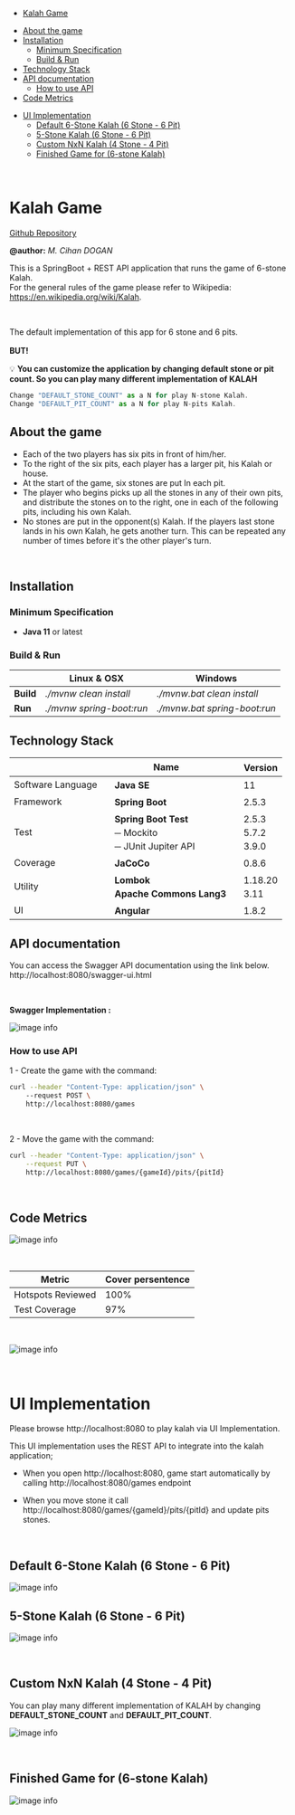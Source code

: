  - [Kalah Game](#kalah-game)
  * [About the game](#about-the-game)
  * [Installation](#installation)
    + [Minimum Specification](#minimum-specification)
    + [Build & Run](#build---run)
  * [Technology Stack](#technology-stack)
  * [API documentation](#api-documentation)
    + [How to use API](#how-to-use-api)
  * [Code Metrics](#code-metrics)
- [UI Implementation](#ui-implementation)
  * [Default 6-Stone Kalah (6 Stone - 6 Pit)](#default-6-stone-kalah--6-stone---6-pit-)
  * [5-Stone Kalah (6 Stone - 6 Pit)](#5-stone-kalah--6-stone---6-pit-)
  * [Custom NxN Kalah (4 Stone - 4 Pit)](#custom-nxn-kalah--4-stone---4-pit-)
  * [Finished Game for (6-stone Kalah)](#finished-game-for--6-stone-kalah-)

<br/>

# Kalah Game

[Github Repository](https://github.com/mcihan/kalah)

**@author:** *M. Cihan DOGAN*


This is a SpringBoot + REST API application that runs the game of 6-stone Kalah.   
For the general rules of the game please refer to Wikipedia: https://en.wikipedia.org/wiki/Kalah.  

<br/>

The default implementation of this app for 6 stone and 6 pits.  

**BUT!**
ㅤㅤ
<br/>  

💡 **You can customize the application by changing default stone or pit count. So you can play many different implementation of KALAH**  
```js
Change "DEFAULT_STONE_COUNT" as a N for play N-stone Kalah.     
Change "DEFAULT_PIT_COUNT" as a N for play N-pits Kalah. 
```

## About the game
* Each of the two players has six pits in front of him/her. 
* To the right of the six pits, each player has a larger pit, his Kalah or house.
* At the start of the game, six stones are put In each pit.
* The player who begins picks up all the stones in any of their own pits, and distribute the stones on to the right, one in each of the following pits, including his own Kalah. 
* No stones are put in the opponent(s) Kalah. If the players last stone lands in his own Kalah, he gets another turn. This can be repeated any number of times before it's the other player's turn.

<br/> 

## Installation
   
### Minimum Specification
 
 - **Java 11** or latest 


### Build & Run

|    | Linux & OSX  |  Windows |
|----------|-------------|------|
| **Build** | *./mvnw clean install* | *./mvnw.bat clean install*  |
| **Run**| *./mvnw  spring-boot:run*| *./mvnw.bat spring-boot:run*  | 

 

## Technology Stack

|    | Name  |  ㅤVersion |
|----------|-------------|------|
|Software Language| ㅤ**Java SE** | ㅤ11 |
|Framework| ㅤ**Spring Boot**| ㅤ2.5.3 |
|Test|  ㅤ**Spring Boot Test**  <br/>ㅤ─ Mockito <br/> ㅤ─ JUnit Jupiter API| ㅤ2.5.3 <br/> ㅤ5.7.2 <br/> ㅤ3.9.0|
|Coverage| ㅤ**JaCoCo** | ㅤ0.8.6 |
|Utility | ㅤ**Lombok**   <br/> ㅤ**Apache Commons Lang3** | ㅤ1.18.20  <br/> ㅤ3.11 |
|UI | ㅤ**Angular**  | ㅤ1.8.2|
 

  


## API documentation

You can access the Swagger API documentation using the link below.  
http://localhost:8080/swagger-ui.html  

<br/>

**Swagger Implementation :**  


![image info](./doc/swagger.png)

 

### How to use API

1 - Create the game with the command:

```bash
curl --header "Content-Type: application/json" \ 
    --request POST \ 
    http://localhost:8080/games
```

<br/>  

2 - Move the game with the command:

```bash
curl --header "Content-Type: application/json" \
    --request PUT \ 
    http://localhost:8080/games/{gameId}/pits/{pitId}
```
  
  
<br/>

## Code Metrics

![image info](./doc/code-metrics.png)  

<br/>

|Metric| Cover persentence|
|-|-|
|Hotspots Reviewed | 100%|
|Test Coverage | 97%|
 

 <br/>

![image info](./doc/code-metrics2.png)  

 <br/>
 

# UI Implementation  

Please browse http://localhost:8080 to play kalah via UI Implementation.  
 
This UI implementation uses the REST API to integrate into the kalah application;

- When you open http://localhost:8080, game start automatically by calling http://localhost:8080/games endpoint  

- When you move stone it call   http://localhost:8080/games/{gameId}/pits/{pitId} and update pits stones.


<br/>

## Default 6-Stone Kalah (6 Stone - 6 Pit)
 
![image info](./doc/kalah.gif)  


## 5-Stone Kalah (6 Stone - 6 Pit) 
![image info](./doc/5-stone.png)  

<br/>

## Custom NxN Kalah (4 Stone - 4 Pit)   


You can play many different implementation of KALAH by changing **DEFAULT_STONE_COUNT** and  **DEFAULT_PIT_COUNT**.  


![image info](./doc/4-4.png)  


  
<br/>

## Finished Game for (6-stone Kalah)

![image info](./doc/finish.png)  

  ㅤㅤㅤㅤㅤㅤㅤㅤㅤㅤㅤㅤㅤㅤㅤㅤ
